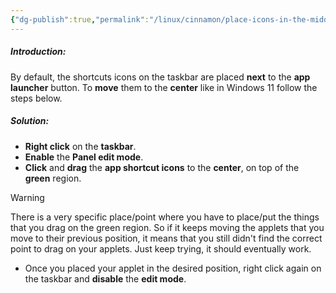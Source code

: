 ```yaml
---
{"dg-publish":true,"permalink":"/linux/cinnamon/place-icons-in-the-middle-of-the-taskbar/","noteIcon":""}
---
```


##### Introduction:
By default, the shortcuts icons on the taskbar are placed **next** to the **app launcher** button. To **move** them to the **center** like in Windows 11 follow the steps below.

##### Solution:
- **Right click** on the **taskbar**.
- **Enable** the **Panel edit mode**.
- **Click** and **drag** the **app shortcut icons** to the **center**, on top of the **green** region.

> [!warning] 
> There is a very specific place/point where you have to place/put the things that you drag on the green region. So if it keeps moving the applets that you move to their previous position, it means that you still didn't find the correct point to drag on your applets. Just keep trying, it should eventually work.

- Once you placed your applet in the desired position, right click again on the taskbar and **disable** the **edit mode**.